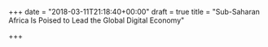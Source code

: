 +++
date = "2018-03-11T21:18:40+00:00"
draft = true
title = "Sub-Saharan Africa Is Poised to Lead the Global Digital Economy"

+++
